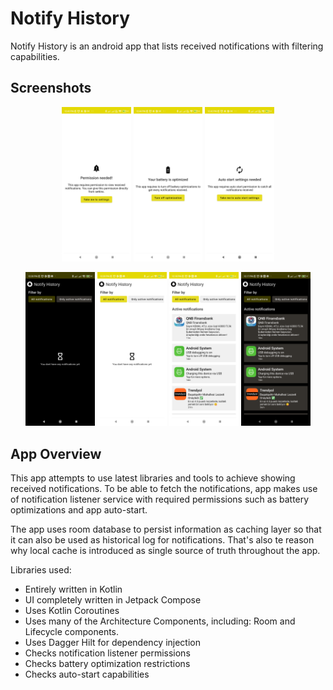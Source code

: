 # Notify History

Notify History is an android app that lists received notifications with filtering capabilities.

## Screenshots

<p align="center">
  <img src="art/image1.png" width="22%" />
  <img src="art/image2.png" width="22%" /> 
  <img src="art/image3.png" width="22%" />
</p>

<p align="center">
  <img src="art/image4.png" width="22%" />
  <img src="art/image5.png" width="22%" /> 
  <img src="art/image6.png" width="22%" />
  <img src="art/image7.png" width="22%" />
</p>

## App Overview

This app attempts to use latest libraries and tools to achieve showing received notifications. To be
able to fetch the notifications, app makes use of notification listener service with required
permissions such as battery optimizations and app auto-start.

The app uses room database to persist information as caching layer so that it can also be used as
historical log for notifications. That's also te reason why local cache is introduced as single
source of truth throughout the app.

Libraries used:

* Entirely written in Kotlin
* UI completely written in Jetpack Compose
* Uses Kotlin Coroutines
* Uses many of the Architecture Components, including: Room and Lifecycle components.
* Uses Dagger Hilt for dependency injection
* Checks notification listener permissions
* Checks battery optimization restrictions
* Checks auto-start capabilities
